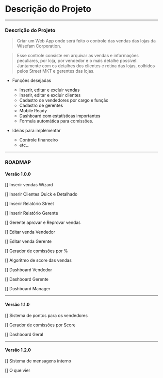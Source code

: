 # Descrição do Projeto

---

### Descrição do Projeto

> Criar um Web App onde será feito o controle das vendas das lojas da Wisefam Corporation.

> Esse controle consiste em arquivar as vendas e informações peculiares, por loja, por vendedor e o mais detalhe possível. Juntamente com os detalhes dos clientes e rotina das lojas, colhidos pelos Street MKT e gerentes das lojas.

- Funções desejadas

    - Inserir, editar e excluir vendas
    - Inserir, editar e excluir clientes
    - Cadastro de vendedores por cargo e função
    - Cadastro de gerentes
    - Mobile Ready
    - Dashboard com estatísticas importantes
    - Formula automática para comissões.

- Ideias para implementar
    - Controle financeiro
    - etc...

---

### ROADMAP

#### Versão 1.0.0

[] Inserir vendas Wizard

[] Inserir Clientes Quick e Detalhado

[] Inserir Relatório Street

[] Inserir Relatório Gerente

[] Gerente aprovar e Reprovar vendas

[] Editar venda Vendedor

[] Editar venda Gerente

[] Gerador de comissões por %

[] Algoritmo de score das vendas

[] Dashboard Vendedor

[] Dashboard Gerente

[] Dashboard Manager

---

#### Versão 1.1.0

[] Sistema de pontos para os vendedores

[] Gerador de comissões por Score

[] Dashboard Geral

---

#### Versão 1.2.0

[] Sistema de mensagens interno

[] O que vier

